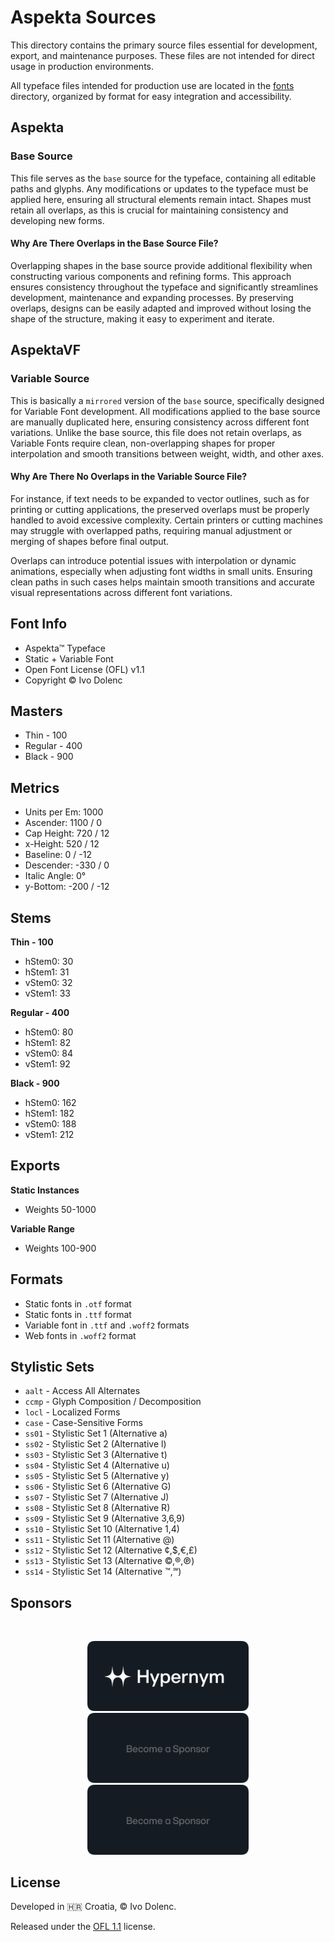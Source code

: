 # Aspekta Sources

This directory contains the primary source files essential for development, export, and maintenance purposes. These files are not intended for direct usage in production environments.

All typeface files intended for production use are located in the [fonts](../fonts/) directory, organized by format for easy integration and accessibility.

## Aspekta

### Base Source

This file serves as the `base` source for the typeface, containing all editable paths and glyphs. Any modifications or updates to the typeface must be applied here, ensuring all structural elements remain intact. Shapes must retain all overlaps, as this is crucial for maintaining consistency and developing new forms.

#### Why Are There Overlaps in the Base Source File?

Overlapping shapes in the base source provide additional flexibility when constructing various components and refining forms. This approach ensures consistency throughout the typeface and significantly streamlines development, maintenance and expanding processes. By preserving overlaps, designs can be easily adapted and improved without losing the shape of the structure, making it easy to experiment and iterate.

## AspektaVF

### Variable Source

This is basically a `mirrored` version of the `base` source, specifically designed for Variable Font development. All modifications applied to the base source are manually duplicated here, ensuring consistency across different font variations. Unlike the base source, this file does not retain overlaps, as Variable Fonts require clean, non-overlapping shapes for proper interpolation and smooth transitions between weight, width, and other axes.

#### Why Are There No Overlaps in the Variable Source File?

For instance, if text needs to be expanded to vector outlines, such as for printing or cutting applications, the preserved overlaps must be properly handled to avoid excessive complexity. Certain printers or cutting machines may struggle with overlapped paths, requiring manual adjustment or merging of shapes before final output.

Overlaps can introduce potential issues with interpolation or dynamic animations, especially when adjusting font widths in small units. Ensuring clean paths in such cases helps maintain smooth transitions and accurate visual representations across different font variations.

## Font Info

- Aspekta™ Typeface
- Static + Variable Font
- Open Font License (OFL) v1.1
- Copyright © Ivo Dolenc

## Masters

- Thin - 100
- Regular - 400
- Black - 900

## Metrics

- Units per Em: 1000
- Ascender: 1100 / 0
- Cap Height: 720 / 12
- x-Height: 520 / 12
- Baseline: 0 / -12
- Descender: -330 / 0
- Italic Angle: 0°
- y-Bottom: -200 / -12

## Stems

**Thin - 100**

- hStem0: 30
- hStem1: 31
- vStem0: 32
- vStem1: 33

**Regular - 400**

- hStem0: 80
- hStem1: 82
- vStem0: 84
- vStem1: 92

**Black - 900**

- hStem0: 162
- hStem1: 182
- vStem0: 188
- vStem1: 212

## Exports

**Static Instances**

- Weights 50-1000

**Variable Range**

- Weights 100-900

## Formats

- Static fonts in `.otf` format
- Static fonts in `.ttf` format
- Variable font in `.ttf` and `.woff2` formats
- Web fonts in `.woff2` format

## Stylistic Sets

- `aalt` - Access All Alternates
- `ccmp` - Glyph Composition / Decomposition
- `locl` - Localized Forms
- `case` - Case-Sensitive Forms
- `ss01` - Stylistic Set 1 (Alternative a)
- `ss02` - Stylistic Set 2 (Alternative l)
- `ss03` - Stylistic Set 3 (Alternative t)
- `ss04` - Stylistic Set 4 (Alternative u)
- `ss05` - Stylistic Set 5 (Alternative y)
- `ss06` - Stylistic Set 6 (Alternative G)
- `ss07` - Stylistic Set 7 (Alternative J)
- `ss08` - Stylistic Set 8 (Alternative R)
- `ss09` - Stylistic Set 9 (Alternative 3,6,9)
- `ss10` - Stylistic Set 10 (Alternative 1,4)
- `ss11` - Stylistic Set 11 (Alternative @)
- `ss12` - Stylistic Set 12 (Alternative ¢,$,€,£)
- `ss13` - Stylistic Set 13 (Alternative ©,®,℗)
- `ss14` - Stylistic Set 14 (Alternative ™,℠)

## Sponsors

<br>

<p align="center">
  <a title="Hypernym Studio" href="https://github.com/hypernym-studio">
    <picture>
      <source media="(prefers-color-scheme: dark)" width="258" srcset="../../media/hypernym-logo:dark.svg">
      <source media="(prefers-color-scheme: light)" width="258" srcset="../../media/hypernym-logo:light.svg">
      <img alt="Hypernym Studio" width="258" src="../../media/hypernym-logo:dark.svg">
    </picture>
  </a>
  <picture>
    <source media="(prefers-color-scheme: dark)" width="258" srcset="../../media/sponsor-logo:dark.svg">
    <source media="(prefers-color-scheme: light)" width="258" srcset="../../media/sponsor-logo:light.svg">
    <img alt="Become a Sponsor" width="258" src="../../media/sponsor-logo:dark.svg">
  </picture>
  <picture>
    <source media="(prefers-color-scheme: dark)" width="258" srcset="../../media/sponsor-logo:dark.svg">
    <source media="(prefers-color-scheme: light)" width="258" srcset="../../media/sponsor-logo:light.svg">
    <img alt="Become a Sponsor" width="258" src="../../media/sponsor-logo:dark.svg">
  </picture>
</p>

## License

Developed in 🇭🇷 Croatia, © Ivo Dolenc.

Released under the [OFL 1.1](LICENSE.txt) license.
